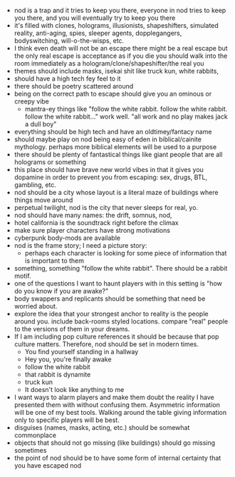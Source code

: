 - nod is a trap and it tries to keep you there, everyone in nod tries to keep you there, and you will eventually try to keep you there
- it's filled with clones, holograms, illusionists, shapeshifters, simulated reality, anti-aging, spies, sleeper agents, dopplegangers, bodyswitching, will-o-the-wisps, etc. 
- I think even death will not be an escape there might be a real escape but the only real escape is acceptance as if you die you should walk into the room immediately as a hologram/clone/shapeshifter/the real you
- themes should include masks, isekai shit like truck kun, white rabbits, 
- should have a high tech fey feel to it
- there should be poetry scattered around
- being on the correct path to escape should give you an ominous or creepy vibe
	- mantra-ey things like "follow the white rabbit. follow the white rabbit. follow the white rabbit..." work well. "all work and no play makes jack a dull boy"
- everything should be high tech and have an oldtimey/fantacy name
- should maybe play on nod being easy of eden in biblical/cainite mythology. perhaps more biblical elements will be used to a purpose
- there should be plenty of fantastical things like giant people that are all holograms or something
- this place should have brave new world vibes in that it gives you dopamine in order to prevent you from escaping: sex, drugs, BTL, gambling, etc.
- nod should be a city whose layout is a literal maze of buildings where things move around
- perpetual twilight, nod is the city that never sleeps for real, yo.
- nod should have many names: the drift, somnus, nod, 
- hotel california is the soundtrack right before the climax
- make sure player characters have strong motivations
- cyberpunk body-mods are available
- nod is the frame story; I need a picture story:
	- perhaps each character is looking for some piece of information that is important to them
- something, something "follow the white rabbit". There should be a rabbit motif.
- one of the questions I want to haunt players with in this setting is "how do you know if you are awake?"
- body swappers and replicants should be something that need be worried about.
- explore the idea that your strongest anchor to reality is the people around you. include back-rooms styled locations. compare "real" people to the versions of them in your dreams.
- If I am including pop culture references it should be because that pop culture matters. Therefore, nod should be set in modern times.
	- You find yourself standing in a hallway
	- Hey you, you're finally awake
	- follow the white rabbit
	- that rabbit is dynamite
	- truck kun
	- It doesn't look like anything to me
- I want ways to alarm players and make them doubt the reality I have presented them with without confusing them. Asymmetric information will be one of my best tools. Walking around the table giving information only to specific players will be best.
- disguises (names, masks, acting, etc.) should be somewhat commonplace
- objects that should not go missing (like buildings) should go missing sometimes
- the point of nod should be to have some form of internal certainty that you have escaped nod